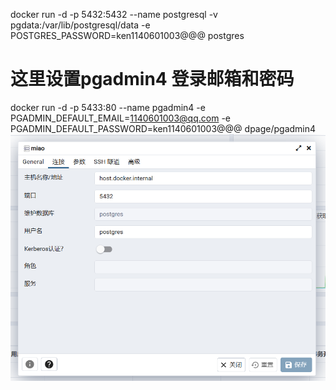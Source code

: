 docker run -d -p 5432:5432 --name postgresql -v pgdata:/var/lib/postgresql/data -e  POSTGRES_PASSWORD=ken1140601003@@@ postgres

# 这里设置pgadmin4 登录邮箱和密码
docker run -d -p 5433:80 --name pgadmin4 -e PGADMIN_DEFAULT_EMAIL=1140601003@qq.com -e PGADMIN_DEFAULT_PASSWORD=ken1140601003@@@ dpage/pgadmin4
![](../images/Pasted%20image%2020230706133521.png)


